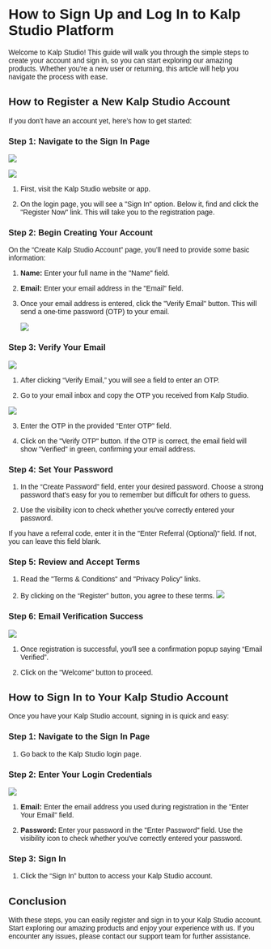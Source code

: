 <style>  body { font-family: "Source Sans 3", sans-serif!important; }</style>

<link  href="https://fonts.googleapis.com/css2?family=Source+Sans+3:ital,wght@0,200..900;1,200..900&display=swap"  rel="stylesheet">  <link  rel="stylesheet"  href="https://fonts.googleapis.com/icon?family=Material+Icons">

# **How to Sign Up and Log In to Kalp Studio Platform**
Welcome to Kalp Studio! This guide will walk you through the simple steps to create your account and sign in, so you can start exploring our amazing products. Whether you're a new user or returning, this article will help you navigate the process with ease.

## **How to Register a New Kalp Studio Account**

If you don’t have an account yet, here’s how to get started:

### **Step 1: Navigate to the Sign In Page**

![](https://docs-images-kalp-studio.s3.ap-south-1.amazonaws.com/Kalp+Studio+Stage+articles/How+to+Register+and+Log+In/r1.png)

![](https://docs-images-kalp-studio.s3.ap-south-1.amazonaws.com/Kalp+Studio+Stage+articles/How+to+Register+and+Log+In/r2.png)
1.  First, visit the Kalp Studio website or app.
    
2.  On the login page, you will see a "Sign In" option. Below it, find and click the "Register Now" link. This will take you to the registration page.
    

### **Step 2: Begin Creating Your Account**

On the “Create Kalp Studio Account” page, you’ll need to provide some basic information:

1.  **Name:** Enter your full name in the "Name" field.
    
2.  **Email:** Enter your email address in the "Email" field.
    
3.  Once your email address is entered, click the "Verify Email" button. This will send a one-time password (OTP) to your email.
    
    ![](https://docs-images-kalp-studio.s3.ap-south-1.amazonaws.com/Kalp+Studio+Stage+articles/How+to+Register+and+Log+In/r3.png)

### **Step 3: Verify Your Email**
![](https://docs-images-kalp-studio.s3.ap-south-1.amazonaws.com/Kalp+Studio+Stage+articles/How+to+Register+and+Log+In/r4.png)

1.  After clicking “Verify Email,” you will see a field to enter an OTP.
    
2.  Go to your email inbox and copy the OTP you received from Kalp Studio.
    
![](https://docs-images-kalp-studio.s3.ap-south-1.amazonaws.com/Kalp+Studio+Stage+articles/How+to+Register+and+Log+In/r5.png)

3.  Enter the OTP in the provided "Enter OTP" field.
    
4.  Click on the "Verify OTP" button. If the OTP is correct, the email field will show "Verified" in green, confirming your email address.
    

### **Step 4: Set Your Password**

1.  In the “Create Password” field, enter your desired password. Choose a strong password that's easy for you to remember but difficult for others to guess.
    
2.  Use the visibility icon to check whether you've correctly entered your password.
    

If you have a referral code, enter it in the "Enter Referral (Optional)" field. If not, you can leave this field blank.

### **Step 5: Review and Accept Terms**

1.  Read the "Terms & Conditions" and "Privacy Policy" links.
    
2.  By clicking on the “Register” button, you agree to these terms.
    ![](https://docs-images-kalp-studio.s3.ap-south-1.amazonaws.com/Kalp+Studio+Stage+articles/How+to+Register+and+Log+In/r6.png)

### **Step 6: Email Verification Success**
![](https://docs-images-kalp-studio.s3.ap-south-1.amazonaws.com/Kalp+Studio+Stage+articles/How+to+Register+and+Log+In/r7.png)

1.  Once registration is successful, you'll see a confirmation popup saying “Email Verified”.
    
2.  Click on the "Welcome" button to proceed.
    

## **How to Sign In to Your Kalp Studio Account**

Once you have your Kalp Studio account, signing in is quick and easy:

### **Step 1: Navigate to the Sign In Page**

1.  Go back to the Kalp Studio login page.
    

### **Step 2: Enter Your Login Credentials**
![](https://docs-images-kalp-studio.s3.ap-south-1.amazonaws.com/Kalp+Studio+Stage+articles/How+to+Register+and+Log+In/r1.png)

1.  **Email:** Enter the email address you used during registration in the "Enter Your Email" field.
    
2.  **Password:** Enter your password in the "Enter Password" field. Use the visibility icon to check whether you've correctly entered your password.
    

### **Step 3: Sign In**

1.  Click the “Sign In” button to access your Kalp Studio account.
    

## **Conclusion**

With these steps, you can easily register and sign in to your Kalp Studio account. Start exploring our amazing products and enjoy your experience with us. If you encounter any issues, please contact our support team for further assistance.